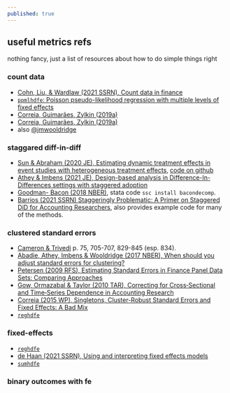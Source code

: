 ```yaml
---
published: true
---
```

## useful metrics refs

nothing fancy, just a list of resources about how to do simple things right

### count data

- [Cohn, Liu, & Wardlaw (2021 SSRN), Count data in finance](https://papers.ssrn.com/sol3/papers.cfm?abstract_id=3794859)
- [`ppmlhdfe`: Poisson pseudo-likelihood regression with multiple levels of fixed effects](http://scorreia.com/software/ppmlhdfe/)
- [Correia, Guimarães, Zylkin (2019a)](http://scorreia.com/research/ppmlhdfe.pdf)
- [Correia, Guimarães, Zylkin (2019a)](http://scorreia.com/research/separation.pdf)
- also [@jmwooldridge](https://twitter.com/jmwooldridge/status/1402044602895503363) 

### staggared diff-in-diff

- [Sun & Abraham (2020 JE), Estimating dynamic treatment effects in event studies with heterogeneous treatment effects](https://www.sciencedirect.com/science/article/pii/S030440762030378X), [code on github](https://github.com/lsun20/EventStudyInteract)
- [Athey & Imbens (2021 JE), Design-based analysis in Difference-In-Differences settings with staggered adoption](https://www.sciencedirect.com/science/article/pii/S0304407621000488)
- [Goodman- Bacon (2018 NBER)](https://www.nber.org/papers/w25018), stata code `ssc install bacondecomp`.
- [Barrios (2021 SSRN) Staggeringly Problematic: A Primer on Staggered DiD for Accounting Researchers](https://papers.ssrn.com/sol3/papers.cfm?abstract_id=3794859), also provides example code for many of the methods.

### clustered standard errors

- [Cameron & Trivedi](http://cameron.econ.ucdavis.edu/mmabook/mma.html) p. 75, 705-707, 829-845 (esp. 834).
- [Abadie, Athey, Imbens & Wooldridge (2017 NBER), When should you adjust standard errors for clustering?](https://www.nber.org/papers/w24003)
- [Petersen (2009 RFS), Estimating Standard Errors in Finance Panel Data Sets: Comparing Approaches](https://academic.oup.com/rfs/article/22/1/435/1585940?login=true)
- [Gow, Ormazabal & Taylor (2010 TAR), Correcting for Cross‐Sectional and Time‐Series Dependence in Accounting Research](https://meridian.allenpress.com/accounting-review/article-abstract/85/2/483/53814/Correcting-for-Cross-Sectional-and-Time-Series)
- [Correia (2015 WP), Singletons, Cluster-Robust Standard Errors and
Fixed Effects: A Bad Mix](http://scorreia.com/research/singletons.pdf)
- [`reghdfe`](http://scorreia.com/software/reghdfe/)

### fixed-effects

- [`reghdfe`](http://scorreia.com/software/reghdfe/)
- [de Haan (2021 SSRN), Using and interpreting fixed effects models](https://papers.ssrn.com/sol3/papers.cfm?abstract_id=3699777)
- [`sumhdfe`](https://github.com/ed-dehaan/sumhdfe)

### binary outcomes with fe
